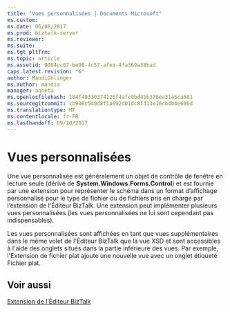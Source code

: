```yaml
---
title: "Vues personnalisées | Documents Microsoft"
ms.custom: 
ms.date: 06/08/2017
ms.prod: biztalk-server
ms.reviewer: 
ms.suite: 
ms.tgt_pltfrm: 
ms.topic: article
ms.assetid: 9084cc07-be98-4c57-afea-4fa369a38bad
caps.latest.revision: "6"
author: MandiOhlinger
ms.author: mandia
manager: anneta
ms.openlocfilehash: 184f49330374126f4afc0bd4bb376ea31a5ca681
ms.sourcegitcommit: cb908c540d8f1a692d01dc8f313e16cb4b4e696d
ms.translationtype: MT
ms.contentlocale: fr-FR
ms.lasthandoff: 09/20/2017
---
```

# <a name="custom-views"></a>Vues personnalisées
Une vue personnalisée est généralement un objet de contrôle de fenêtre en lecture seule (dérivé de **System.Windows.Forms.Control**) et est fournie par une extension pour représenter le schéma dans un format d’affichage personnalisé pour le type de fichier ou de fichiers pris en charge par l’extension de l’Éditeur BizTalk. Une extension peut implémenter plusieurs vues personnalisées (les vues personnalisées ne lui sont cependant pas indispensables).  
  
 Les vues personnalisées sont affichées en tant que vues supplémentaires dans le même volet de l'Éditeur BizTalk que la vue XSD et sont accessibles à l'aide des onglets situés dans la partie inférieure des vues. Par exemple, l'Extension de fichier plat ajoute une nouvelle vue avec un onglet étiqueté Fichier plat.  
  
## <a name="see-also"></a>Voir aussi  
 [Extension de l’Éditeur BizTalk](../core/extending-biztalk-editor.md)